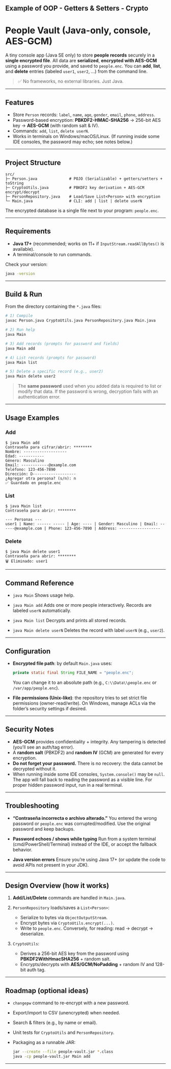 Example of OOP - Getters &amp; Setters - Crypto 
---
# People Vault (Java-only, console, AES-GCM)

A tiny console app (Java SE only) to store **people records** securely in a **single encrypted file**.
All data are **serialized**, **encrypted with AES-GCM** using a password you provide, and saved to `people.enc`.
You can **add**, **list**, and **delete** entries (labeled `user1`, `user2`, …) from the command line.

> ✅ No frameworks, no external libraries. Just Java.

---

## Features

* Store `Person` records: `label`, `name`, `age`, `gender`, `email`, `phone`, `address`.
* Password-based encryption: **PBKDF2-HMAC-SHA256** → 256-bit AES key → **AES-GCM** (with random salt & IV).
* Commands: `add`, `list`, `delete userN`.
* Works in terminals on Windows/macOS/Linux.
  (If running inside some IDE consoles, the password may echo; see notes below.)

---

## Project Structure

```
src/
├─ Person.java              # POJO (Serializable) + getters/setters + toString
├─ CryptoUtils.java         # PBKDF2 key derivation + AES-GCM encrypt/decrypt
├─ PersonRepository.java    # Load/Save List<Person> with encryption
└─ Main.java                # CLI: add | list | delete userN
```

The encrypted database is a single file next to your program: `people.enc`.

---

## Requirements

* **Java 17+** (recommended; works on 11+ if `InputStream.readAllBytes()` is available).
* A terminal/console to run commands.

Check your version:

```bash
java -version
```

---

## Build & Run

From the directory containing the `*.java` files:

```bash
# 1) Compile
javac Person.java CryptoUtils.java PersonRepository.java Main.java

# 2) Run help
java Main

# 3) Add records (prompts for password and fields)
java Main add

# 4) List records (prompts for password)
java Main list

# 5) Delete a specific record (e.g., user2)
java Main delete user2
```

> The **same password** used when you added data is required to list or modify that data.
> If the password is wrong, decryption fails with an authentication error.

---

## Usage Examples

### Add

```text
$ java Main add
Contraseña para cifrar/abrir: ********
Nombre: -------------------
Edad: -----------
Género: Masculino
Email: ------------@example.com
Teléfono: 123-456-7890
Dirección: D-------------------
¿Agregar otra persona? (s/n): n
✅ Guardado en people.enc
```

### List

```text
$ java Main list
Contraseña para abrir: ********

--- Personas ---
user1 | Name: ------ ----- | Age: ---- | Gender: Masculino | Email: ------@example.com | Phone: 123-456-7890 | Address: ------------------
```

### Delete

```text
$ java Main delete user1
Contraseña para abrir: ********
🗑️ Eliminado: user1
```

---

## Command Reference

* `java Main`
  Shows usage help.

* `java Main add`
  Adds one or more people interactively. Records are labeled `userN` automatically.

* `java Main list`
  Decrypts and prints all stored records.

* `java Main delete userN`
  Deletes the record with label `userN` (e.g., `user2`).

---

## Configuration

* **Encrypted file path**: by default `Main.java` uses:

  ```java
  private static final String FILE_NAME = "people.enc";
  ```

  You can change it to an absolute path (e.g., `C:\\Data\\people.enc` or `/var/app/people.enc`).

* **File permissions (Unix-like)**: the repository tries to set strict file permissions (owner-read/write).
  On Windows, manage ACLs via the folder’s security settings if desired.

---

## Security Notes

* **AES-GCM** provides confidentiality + integrity. Any tampering is detected (you’ll see an auth/tag error).
* A **random salt** (PBKDF2) and **random IV** (GCM) are generated for every encryption.
* **Do not forget your password.** There is no recovery: the data cannot be decrypted without it.
* When running inside some IDE consoles, `System.console()` may be `null`. The app will fall back to reading the password as a visible line. For proper hidden password input, run in a real terminal.

---

## Troubleshooting

* **“Contraseña incorrecta o archivo alterado.”**
  You entered the wrong password or `people.enc` was corrupted/modified. Use the original password and keep backups.

* **Password echoes / shows while typing**
  Run from a system terminal (cmd/PowerShell/Terminal) instead of the IDE, or accept the fallback behavior.

* **Java version errors**
  Ensure you’re using Java 17+ (or update the code to avoid APIs not present in your JDK).

---

## Design Overview (how it works)

1. **Add/List/Delete** commands are handled in `Main.java`.
2. `PersonRepository` loads/saves a `List<Person>`:

   * Serialize to bytes via `ObjectOutputStream`.
   * Encrypt bytes via `CryptoUtils.encrypt(...)`.
   * Write to `people.enc`.
     Conversely, for reading: read → decrypt → deserialize.
3. `CryptoUtils`:

   * Derives a 256-bit AES key from the password using **PBKDF2WithHmacSHA256** + random salt.
   * Encrypts/decrypts with **AES/GCM/NoPadding** + random IV and 128-bit auth tag.

---

## Roadmap (optional ideas)

* `changepw` command to re-encrypt with a new password.
* Export/import to CSV (unencrypted) when needed.
* Search & filters (e.g., by name or email).
* Unit tests for `CryptoUtils` and `PersonRepository`.
* Packaging as a runnable JAR:

  ```bash
  jar --create --file people-vault.jar *.class
  java -cp people-vault.jar Main add
  ```

---
